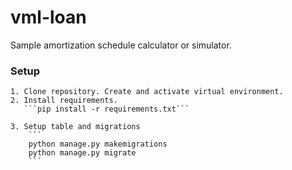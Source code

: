 # vml-loan
Sample amortization schedule calculator or simulator.

### Setup
    1. Clone repository. Create and activate virtual environment.
    2. Install requirements.
       ```pip install -r requirements.txt```
       
    3. Setup table and migrations
        ```
        python manage.py makemigrations
        python manage.py migrate
        ```
    
